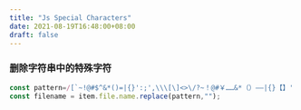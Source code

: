```yaml
---
title: "Js Special Characters"
date: 2021-08-19T16:48:00+08:00
draft: false
---
```



### 删除字符串中的特殊字符

```js
const pattern=/[`~!@#$^&*()=|{}':;',\\\[\]<>\/?~！@#￥……&*（）——|{}【】'；：""'。，、？\s]/g;
const filename = item.file.name.replace(pattern,"");
````